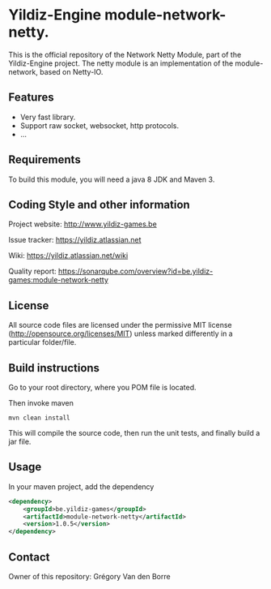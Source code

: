 # Yildiz-Engine module-network-netty.

This is the official repository of the Network Netty Module, part of the Yildiz-Engine project.
The netty module is an implementation of the module-network, based on Netty-IO.

## Features

* Very fast library.
* Support raw socket, websocket, http protocols.
* ...

## Requirements

To build this module, you will need a java 8 JDK and Maven 3.

## Coding Style and other information

Project website:
http://www.yildiz-games.be

Issue tracker:
https://yildiz.atlassian.net

Wiki:
https://yildiz.atlassian.net/wiki

Quality report:
https://sonarqube.com/overview?id=be.yildiz-games:module-network-netty

## License

All source code files are licensed under the permissive MIT license
(http://opensource.org/licenses/MIT) unless marked differently in a particular folder/file.

## Build instructions

Go to your root directory, where you POM file is located.

Then invoke maven

	mvn clean install

This will compile the source code, then run the unit tests, and finally build a jar file.

## Usage

In your maven project, add the dependency

```xml
<dependency>
    <groupId>be.yildiz-games</groupId>
    <artifactId>module-network-netty</artifactId>
    <version>1.0.5</version>
</dependency>
```

## Contact
Owner of this repository: Grégory Van den Borre